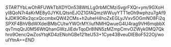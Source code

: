 $START$YbLwOhRFUWkTbXDYOn538WtLLg0rbMCMziSvgrFXQr+ym/9GXoHyI8QoN7r4aKrME8y0JYKlLQtsnEJOZ1GfAQmzWWuyYTT1eOh9wphzu7gAf9kJDK9ORx2qcxQccmbxQW42CMs+h2uheH4hoZxEGLyJVxv5OGmNO8Fi2qSPXF4BhVBdWXdeiBMbCUtwYWOrMY/iufNMHQwueG4U4rag9VH6mqbbXqvTmqQrJ0M56WtQhanGWzJiEdvTqoDr8INN5zMZmpCmvOZWyk0MQ7Qkhro9OencQwZosYtqKD4zENohGBe121teU53+1Cye43BveuDIEBoF522Oj/wouIYtnA==$END$